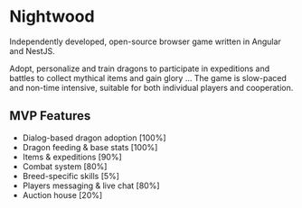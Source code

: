 # Nightwood
Independently developed, open-source browser game written in Angular and NestJS.

Adopt, personalize and train dragons to participate in expeditions and battles to collect mythical items and gain glory ...
The game is slow-paced and non-time intensive, suitable for both individual players and cooperation.

## MVP Features
 - Dialog-based dragon adoption [100%]
 - Dragon feeding & base stats [100%]
 - Items & expeditions [90%]
 - Combat system [80%]
 - Breed-specific skills [5%]
 - Players messaging & live chat [80%]
 - Auction house [20%]
